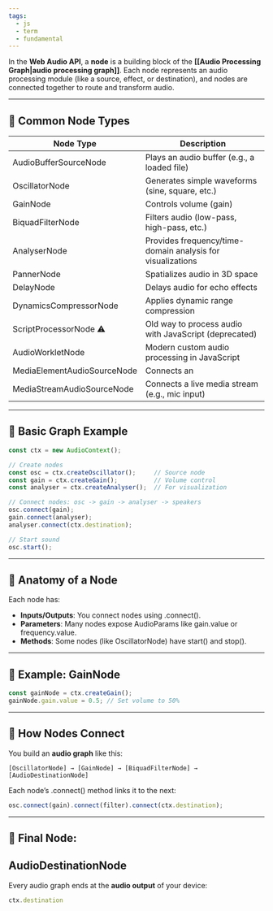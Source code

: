 ```yaml
---
tags:
  - js
  - term
  - fundamental
---
```


In the **Web Audio API**, a **node** is a building block of the **[[Audio Processing Graph|audio processing graph]]**. Each node represents an audio processing module (like a source, effect, or destination), and nodes are connected together to route and transform audio.

---

## **🔹 Common Node Types**

|**Node Type**|**Description**|
|---|---|
|AudioBufferSourceNode|Plays an audio buffer (e.g., a loaded file)|
|OscillatorNode|Generates simple waveforms (sine, square, etc.)|
|GainNode|Controls volume (gain)|
|BiquadFilterNode|Filters audio (low-pass, high-pass, etc.)|
|AnalyserNode|Provides frequency/time-domain analysis for visualizations|
|PannerNode|Spatializes audio in 3D space|
|DelayNode|Delays audio for echo effects|
|DynamicsCompressorNode|Applies dynamic range compression|
|ScriptProcessorNode ⚠️|Old way to process audio with JavaScript (deprecated)|
|AudioWorkletNode|Modern custom audio processing in JavaScript|
|MediaElementAudioSourceNode|Connects an <audio> or <video> element to the graph|
|MediaStreamAudioSourceNode|Connects a live media stream (e.g., mic input)|

---

## **🔹 Basic Graph Example**

```js
const ctx = new AudioContext();

// Create nodes
const osc = ctx.createOscillator();     // Source node
const gain = ctx.createGain();          // Volume control
const analyser = ctx.createAnalyser();  // For visualization

// Connect nodes: osc -> gain -> analyser -> speakers
osc.connect(gain);
gain.connect(analyser);
analyser.connect(ctx.destination);

// Start sound
osc.start();
```

---

## **🔹 Anatomy of a Node**

Each node has:
- **Inputs/Outputs**: You connect nodes using .connect().
- **Parameters**: Many nodes expose AudioParams like gain.value or frequency.value.
- **Methods**: Some nodes (like OscillatorNode) have start() and stop().

---

## **🔹 Example: GainNode**

```js
const gainNode = ctx.createGain();
gainNode.gain.value = 0.5; // Set volume to 50%
```

---

## **🔸 How Nodes Connect**

You build an **audio graph** like this:

```ad-example
[OscillatorNode] → [GainNode] → [BiquadFilterNode] → [AudioDestinationNode]
```

Each node’s .connect() method links it to the next:

```js
osc.connect(gain).connect(filter).connect(ctx.destination);
```

---

## **🔸 Final Node:** 

## **AudioDestinationNode**

Every audio graph ends at the **audio output** of your device:

```js
ctx.destination
```
